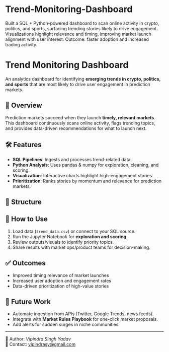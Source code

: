 # Trend-Monitoring-Dashboard
Built a SQL + Python-powered dashboard to scan online activity in crypto, politics, and sports, surfacing trending stories likely to drive engagement. Visualizations highlight relevance and timing, improving market launch alignment with user interest. Outcome: faster adoption and increased trading activity.


# Trend Monitoring Dashboard  

An analytics dashboard for identifying **emerging trends in crypto, politics, and sports** that are most likely to drive user engagement in prediction markets.  

## 📌 Overview  
Prediction markets succeed when they launch **timely, relevant markets**.  
This dashboard continuously scans online activity, flags trending topics, and provides data-driven recommendations for what to launch next.  

## 🛠️ Features  
- **SQL Pipelines**: Ingests and processes trend-related data.  
- **Python Analysis**: Uses pandas & numpy for exploration, cleaning, and scoring.  
- **Visualization**: Interactive charts highlight high-engagement stories.  
- **Prioritization**: Ranks stories by momentum and relevance for prediction markets.  

## 📂 Structure  



## 🚀 How to Use  
1. Load data (`trend_data.csv`) or connect to your SQL source.  
2. Run the Jupyter Notebook for **exploration and scoring**.  
3. Review outputs/visuals to identify priority topics.  
4. Share results with market ops/product teams for decision-making.  

## ✅ Outcomes  
- Improved timing relevance of market launches  
- Increased user adoption and engagement rates  
- Data-driven prioritization of high-value stories  

## 🔮 Future Work  
- Automate ingestion from APIs (Twitter, Google Trends, news feeds).  
- Integrate with **Market Rules Playbook** for one-click market proposals.  
- Add alerts for sudden surges in niche communities.  

---

👤 Author: *Vipindra Singh Yadav*  
📧 Contact: vipindrasy@gmail.com  

